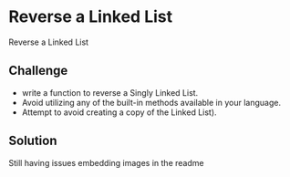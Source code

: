 # Reverse a Linked List
<!-- Short summary or background information -->
Reverse a Linked List

## Challenge
- write a function to reverse a Singly Linked List. 
- Avoid utilizing any of the built-in methods available in your language.
- Attempt to avoid creating a copy of the Linked List).

## Solution
<!-- Embedded whiteboard image -->
Still having issues embedding images in the readme